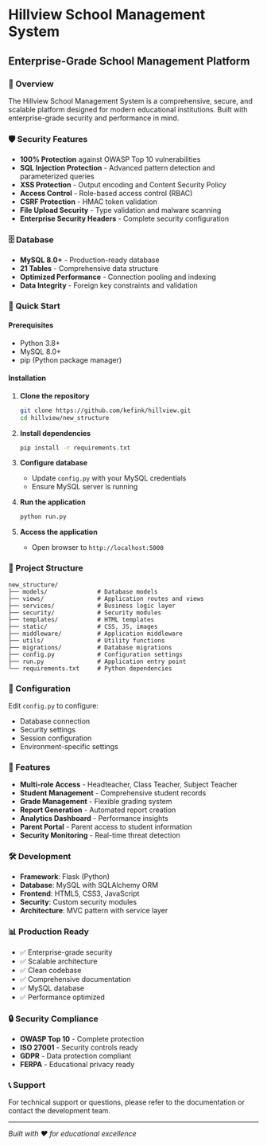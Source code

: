 # Hillview School Management System
## Enterprise-Grade School Management Platform

### 🏫 Overview
The Hillview School Management System is a comprehensive, secure, and scalable platform designed for modern educational institutions. Built with enterprise-grade security and performance in mind.

### 🛡️ Security Features
- **100% Protection** against OWASP Top 10 vulnerabilities
- **SQL Injection Protection** - Advanced pattern detection and parameterized queries
- **XSS Protection** - Output encoding and Content Security Policy
- **Access Control** - Role-based access control (RBAC)
- **CSRF Protection** - HMAC token validation
- **File Upload Security** - Type validation and malware scanning
- **Enterprise Security Headers** - Complete security configuration

### 🗄️ Database
- **MySQL 8.0+** - Production-ready database
- **21 Tables** - Comprehensive data structure
- **Optimized Performance** - Connection pooling and indexing
- **Data Integrity** - Foreign key constraints and validation

### 🚀 Quick Start

#### Prerequisites
- Python 3.8+
- MySQL 8.0+
- pip (Python package manager)

#### Installation
1. **Clone the repository**
   ```bash
   git clone https://github.com/kefink/hillview.git
   cd hillview/new_structure
   ```

2. **Install dependencies**
   ```bash
   pip install -r requirements.txt
   ```

3. **Configure database**
   - Update `config.py` with your MySQL credentials
   - Ensure MySQL server is running

4. **Run the application**
   ```bash
   python run.py
   ```

5. **Access the application**
   - Open browser to `http://localhost:5000`

### 📁 Project Structure
```
new_structure/
├── models/              # Database models
├── views/               # Application routes and views
├── services/            # Business logic layer
├── security/            # Security modules
├── templates/           # HTML templates
├── static/              # CSS, JS, images
├── middleware/          # Application middleware
├── utils/               # Utility functions
├── migrations/          # Database migrations
├── config.py            # Configuration settings
├── run.py               # Application entry point
└── requirements.txt     # Python dependencies
```

### 🔧 Configuration
Edit `config.py` to configure:
- Database connection
- Security settings
- Session configuration
- Environment-specific settings

### 🎯 Features
- **Multi-role Access** - Headteacher, Class Teacher, Subject Teacher
- **Student Management** - Comprehensive student records
- **Grade Management** - Flexible grading system
- **Report Generation** - Automated report creation
- **Analytics Dashboard** - Performance insights
- **Parent Portal** - Parent access to student information
- **Security Monitoring** - Real-time threat detection

### 🛠️ Development
- **Framework**: Flask (Python)
- **Database**: MySQL with SQLAlchemy ORM
- **Frontend**: HTML5, CSS3, JavaScript
- **Security**: Custom security modules
- **Architecture**: MVC pattern with service layer

### 📊 Production Ready
- ✅ Enterprise-grade security
- ✅ Scalable architecture
- ✅ Clean codebase
- ✅ Comprehensive documentation
- ✅ MySQL database
- ✅ Performance optimized

### 🔒 Security Compliance
- **OWASP Top 10** - Complete protection
- **ISO 27001** - Security controls ready
- **GDPR** - Data protection compliant
- **FERPA** - Educational privacy ready

### 📞 Support
For technical support or questions, please refer to the documentation or contact the development team.

---
*Built with ❤️ for educational excellence*
